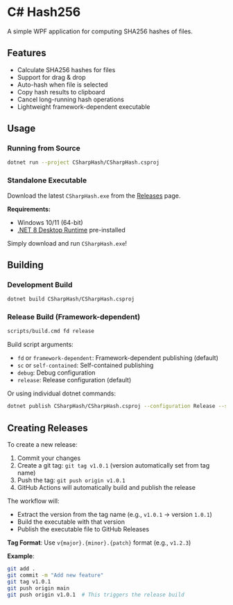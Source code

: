 # C# Hash256

A simple WPF application for computing SHA256 hashes of files.

## Features

- Calculate SHA256 hashes for files
- Support for drag & drop
- Auto-hash when file is selected
- Copy hash results to clipboard
- Cancel long-running hash operations
- Lightweight framework-dependent executable

## Usage

### Running from Source

```bash
dotnet run --project CSharpHash/CSharpHash.csproj
```

### Standalone Executable

Download the latest `CSharpHash.exe` from the [Releases](https://github.com/yourusername/csharp-hash/releases) page.

**Requirements:**

- Windows 10/11 (64-bit)
- [.NET 8 Desktop Runtime](https://dotnet.microsoft.com/download/dotnet/8.0/runtime) pre-installed

Simply download and run `CSharpHash.exe`!

## Building

### Development Build

```bash
dotnet build CSharpHash/CSharpHash.csproj
```

### Release Build (Framework-dependent)

```bash
scripts/build.cmd fd release
```

Build script arguments:

- `fd` or `framework-dependent`: Framework-dependent publishing (default)
- `sc` or `self-contained`: Self-contained publishing
- `debug`: Debug configuration
- `release`: Release configuration (default)

Or using individual dotnet commands:

```bash
dotnet publish CSharpHash/CSharpHash.csproj --configuration Release --self-contained false --runtime win-x64 --output ./publish
```

## Creating Releases

To create a new release:

1. Commit your changes
2. Create a git tag: `git tag v1.0.1` (version automatically set from tag name)
3. Push the tag: `git push origin v1.0.1`
4. GitHub Actions will automatically build and publish the release

The workflow will:

- Extract the version from the tag name (e.g., `v1.0.1` → version `1.0.1`)
- Build the executable with that version
- Publish the executable file to GitHub Releases

**Tag Format**: Use `v{major}.{minor}.{patch}` format (e.g., `v1.2.3`)

**Example**:

```bash
git add .
git commit -m "Add new feature"
git tag v1.0.1
git push origin main
git push origin v1.0.1  # This triggers the release build
```
